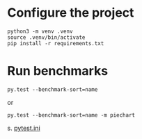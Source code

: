# Configure the project

    python3 -m venv .venv 
    source .venv/bin/activate 
    pip install -r requirements.txt 

# Run benchmarks

    py.test --benchmark-sort=name 

or

    py.test --benchmark-sort=name -m piechart

s. [pytest.ini](./pytest.ini)
